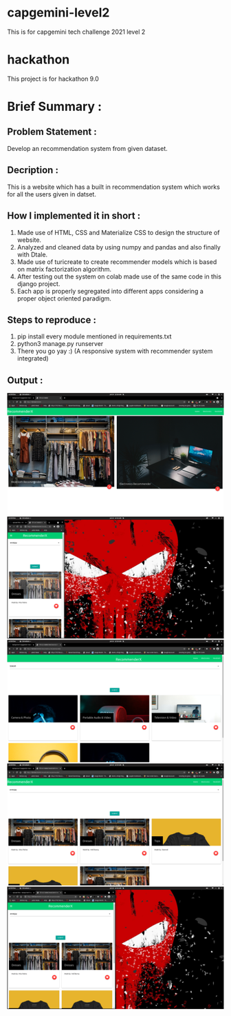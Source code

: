 # capgemini-level2
This is for capgemini tech challenge 2021 level 2
# hackathon
This project is for hackathon 9.0
# Brief Summary :

## Problem Statement :

Develop an recommendation system from given dataset.


## Decription :

This is a website which has a built in recommendation system which works for all the users given in datset.

## How I implemented it in short :

1) Made use of HTML, CSS and Materialize CSS to design the structure of website.
2) Analyzed and cleaned data by using numpy and pandas and also finally with Dtale.
3) Made use of turicreate to create recommender models which is based on matrix factorization algorithm.
4) After testing out the system on colab made use of the same code in this django project. 
5) Each app is properly segregated into different apps considering a proper object oriented paradigm. 

## Steps to reproduce :

1) pip install every module mentioned in requirements.txt
2) python3  manage.py runserver 
3) There you go yay :) (A responsive system with recommender system integrated)

## Output :

![1c](https://github.com/Yashprime1/capgemini-level2/blob/main/readme/Screenshot%20from%202021-07-20%2000-28-02.png)
![2c](https://github.com/Yashprime1/capgemini-level2/blob/main/readme/Screenshot%20from%202021-07-20%2000-30-58.png)
![3c](https://github.com/Yashprime1/capgemini-level2/blob/main/readme/Screenshot%20from%202021-07-20%2000-28-18.png)
![4c](https://github.com/Yashprime1/capgemini-level2/blob/main/readme/Screenshot%20from%202021-07-20%2000-29-21.png)
![5c](https://github.com/Yashprime1/capgemini-level2/blob/main/readme/Screenshot%20from%202021-07-20%2000-30-41.png)
